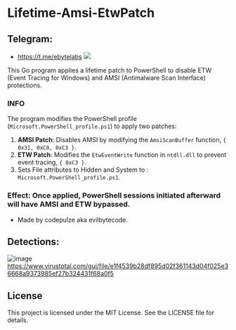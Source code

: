 # Lifetime-Amsi-EtwPatch
## Telegram:
- https://t.me/ebytelabs
<a href="https://t.me/pulzetools"><img src="https://img.shields.io/badge/Join%20my%20Telegram%20group-2CA5E0?style=for-the-badge&logo=telegram&labelColor=db44ad&color=5e2775"></a>

This Go program applies a lifetime patch to PowerShell to disable ETW (Event Tracing for Windows) and AMSI (Antimalware Scan Interface) protections.

### INFO
The program modifies the PowerShell profile (`Microsoft.PowerShell_profile.ps1`) to apply two patches:

1. **AMSI Patch**: Disables AMSI by modifying the `AmsiScanBuffer` function, ```{ 0x31, 0xC0, 0xC3 }```.
2. **ETW Patch**: Modifies the `EtwEventWrite` function in `ntdll.dll` to prevent event tracing, ```{ 0xC3 }```.
3. Sets File attributes to Hidden and System to : `Microsoft.PowerShell_profile.ps1`.

### Effect: Once applied, PowerShell sessions initiated afterward will have AMSI and ETW bypassed.

- Made by codepulze aka evilbytecode.

## Detections:
![image](https://github.com/EvilBytecode/Lifetime-Amsi-EtwPatch/assets/151552809/57cbd173-922c-4f6a-ada7-e086ed4f4977)
https://www.virustotal.com/gui/file/e1f4539b28df895d02f361143d04f025e36668a9373985ef27b324431f68a0f5


## License
This project is licensed under the MIT License. See the LICENSE file for details.
